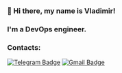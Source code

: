 ### 👋 Hi there, my name is Vladimir!
### I'm a DevOps engineer.
<!---
### My main stack: 
![HTML5](https://img.shields.io/badge/-HTML5-141130?style=flat-square&logo=HTML5)
![CSS3](https://img.shields.io/badge/-CSS3-141130?style=flat-square&logo=CSS3&logoColor=009900)
![JavaScript](https://img.shields.io/badge/-JavaScript-141130?style=flat-square&logo=JavaScript)
![React](https://img.shields.io/badge/-React-141130?style=flat-square&logo=React)
![Redux](https://img.shields.io/badge/-Redux-141130?style=flat-square&logo=Redux&logoColor=blueviolet)
![Typescript](https://img.shields.io/badge/-Typescript-141130?style=flat-square&logo=Typescript&logoColor=blue)
![Storybook](https://img.shields.io/badge/-Storybook-141130?style=flat-square&logo=Storybook)
![Jest](https://img.shields.io/badge/-Jest-141130?style=flat-square&logo=Jest)
![GIT](https://img.shields.io/badge/-git-141130?style=flat-square&logo=git)
![SCSS](https://img.shields.io/badge/-SCSS-141130?style=flat-square&logo=SASS)
### Had experience with:
![Node.js](https://img.shields.io/badge/-Node.js-141130?style=flat-square&logo=Node.js)
![Express](https://img.shields.io/badge/-Express-141130?style=flat-square&logo=Express)
![MongoDb](https://img.shields.io/badge/-MongoDB-141130?style=flat-square&logo=MongoDb)
![WEBPACK](https://img.shields.io/badge/-WebPack-141130?style=flat-square&logo=WEBPACK)
![LINUX](https://img.shields.io/badge/-Linux-141130?style=flat-square&logo=Linux&logoColor=ffffff)
![NGINX](https://img.shields.io/badge/-nginx-141130?style=flat-square&logo=NGINX&logoColor=009900)
![BEM](https://img.shields.io/badge/-BEM-141130?style=flat-square&logo=BEM)
--->
<!---
[![codewars](https://www.codewars.com/users/vovitolog/badges/small)](https://www.codewars.com/users/vovitolog) 
--->
### Contacts:
[![Telegram Badge](https://img.shields.io/badge/@vovitolog-telegram?style=flat&color=2AA7DA&logoColor=white&logo=telegram)](https://t.me/vovitolog "Contact on Telegram")
[![Gmail Badge](https://img.shields.io/badge/vovitolog@gmail.com-email?style=flat&color=C5211E&logoColor=white&logo=gmail)](mailto:vovitolog@gmail.com "Email me")
<!---
[![Linkedin Badge](https://img.shields.io/badge/%40vladimir-linkedin?style=flat&color=0077b5&logoColor=white&logo=linkedin)](https://www.linkedin.com/in/vladimir-rodionov-23a58b89/ "Connect on LinkedIn")
--->
<!---
vovitolog/vovitolog is a ✨ special ✨ repository because its `README.md` (this file) appears on your GitHub profile.
You can click the Preview link to take a look at your changes.
--->
